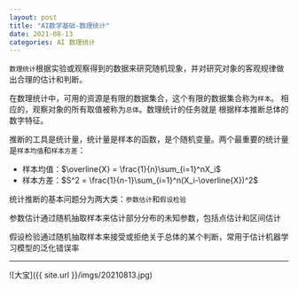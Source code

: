 ```yaml
---
layout: post
title: "AI数学基础-数理统计"
date: 2021-08-13
categories: AI 数理统计
---
```


`数理统计`根据实验或观察得到的数据来研究随机现象，并对研究对象的客观规律做出合理的估计和判断。

在数理统计中，可用的资源是有限的数据集合，这个有限的数据集合称为`样本`。
相应的，观察对象的所有取值被称为`总体`。数理统计的任务就是
根据样本推断总体的数字特征。

推断的工具是统计量，统计量是样本的函数，是个随机变量。两个最重要的统计量是`样本均值`和`样本方差`：

- 样本均值：$\overline{X} = \frac{1}{n}\sum_{i=1}^nX_i$
- 样本方差：$S^2 = \frac{1}{n-1}\sum_{i=1}^n(X_i-\overline{X})^2$

统计推断的基本问题分为两大类：`参数估计`和`假设检验`

参数估计通过随机抽取样本来估计部分分布的未知参数，包括点估计和区间估计

假设检验通过随机抽取样本来接受或拒绝关于总体的某个判断，常用于估计机器学习模型的泛化错误率

---

![大宝]({{ site.url }}/imgs/20210813.jpg)
